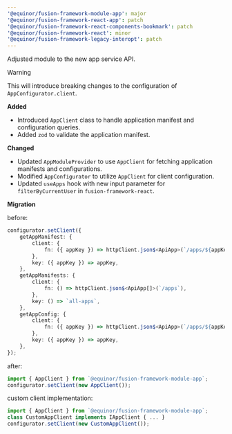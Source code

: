 ```yaml
---
'@equinor/fusion-framework-module-app': major
'@equinor/fusion-framework-react-app': patch
'@equinor/fusion-framework-react-components-bookmark': patch
'@equinor/fusion-framework-react': minor
'@equinor/fusion-framework-legacy-interopt': patch
---
```


Adjusted module to the new app service API.

> [!WARNING]
> This will introduce breaking changes to the configuration of `AppConfigurator.client`.

**Added**

-   Introduced `AppClient` class to handle application manifest and configuration queries.
-   Added `zod` to validate the application manifest.

**Changed**

-   Updated `AppModuleProvider` to use `AppClient` for fetching application manifests and configurations.
-   Modified `AppConfigurator` to utilize `AppClient` for client configuration.
-   Updated `useApps` hook with new input parameter for `filterByCurrentUser` in `fusion-framework-react`.

**Migration**

before:

```ts
configurator.setClient({
    getAppManifest: {
        client: {
            fn: ({ appKey }) => httpClient.json$<ApiApp>(`/apps/${appKey}`),
        },
        key: ({ appKey }) => appKey,
    },
    getAppManifests: {
        client: {
            fn: () => httpClient.json$<ApiApp[]>(`/apps`),
        },
        key: () => `all-apps`,
    },
    getAppConfig: {
        client: {
            fn: ({ appKey }) => httpClient.json$<ApiApp>(`/apps/${appKey}/config`),
        },
        key: ({ appKey }) => appKey,
    },
});
```

after:

```ts
import { AppClient } from `@equinor/fusion-framework-module-app`;
configurator.setClient(new AppClient());
```

custom client implementation:

```ts
import { AppClient } from `@equinor/fusion-framework-module-app`;
class CustomAppClient implements IAppClient { ... }
configurator.setClient(new CustomAppClient());
```
